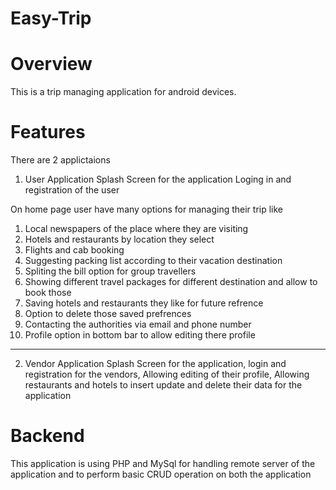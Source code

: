 # Easy-Trip

# Overview
This is a trip managing application for android devices.

# Features

There are 2 applictaions 

1) User Application
Splash Screen for the application
Loging in and registration of the user

On home page user have many options for managing their trip like 
1) Local newspapers of the place where they are visiting
2) Hotels and restaurants by location they select
3) Flights and cab booking
4) Suggesting packing list according to their vacation destination
5) Spliting the bill option for group travellers
6) Showing different travel packages for different destination and allow to book those
7) Saving hotels and restaurants they like for future refrence
8) Option to delete those saved prefrences
9) Contacting the authorities via email and phone number
10) Profile option in bottom bar to allow editing there profile
-----------------------------------

2) Vendor Application
Splash Screen for the application,
login and registration for the vendors,
Allowing editing of their profile,
Allowing restaurants and hotels to insert update and delete their data for the application

# Backend
This application is using PHP and MySql for handling remote server of the application and to perform basic CRUD operation on both the application


